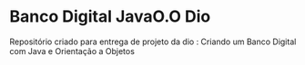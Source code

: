 # Banco Digital JavaO.O Dio

Repositório criado para entrega  de projeto da dio :
Criando um Banco Digital com Java e Orientação a Objetos
